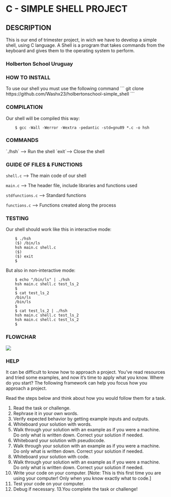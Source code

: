 <h1> C - SIMPLE SHELL PROJECT </h1>

## DESCRIPTION
This is our end of trimester project, in wich we have to develop a simple shell, using C language.
A Shell is a program that takes commands from the keyboard and gives them to the operating system to perform.
### Holberton School Uruguay


<summary><h3> HOW TO INSTALL </summary></h3>
To use our shell you must use the following command
```
git clone https://github.com/Washx23/holbertonschool-simple_shell
```
<summary><h3> COMPILATION </summary></h3>
Our shell will be compiled this way:

        $ gcc -Wall -Werror -Wextra -pedantic -std=gnu89 *.c -o hsh

<summary><h3> COMMANDS </summary></h3>
`./hsh` --> Run the shell
`exit`--> Close the shell

<summary><h3> GUIDE OF FILES & FUNCTIONS </summary></h3>

`shell.c` --> The main code of our shell

`main.c` --> The header file, include libraries and functions used

`stdfunctions.c` --> Standard functions

`functions.c` --> Functions created along the process

<summary><h3> TESTING </summary></h3>
Our shell should work like this in interactive mode:

        $ ./hsh
        ($) /bin/ls
        hsh main.c shell.c
        ($)
        ($) exit
        $

But also in non-interactive mode:

        $ echo "/bin/ls" | ./hsh
        hsh main.c shell.c test_ls_2
        $
        $ cat test_ls_2
        /bin/ls
        /bin/ls
        $
        $ cat test_ls_2 | ./hsh
        hsh main.c shell.c test_ls_2
        hsh main.c shell.c test_ls_2
        $
<h3> FLOWCHAR</h3>
<img src="https://user-images.githubusercontent.com/113697466/207481006-99d4de81-23e5-471c-a67c-13f6c409594c.png">


<summary><h3> HELP </summary></h3>

It can be difficult to know how to approach a project. You’ve read resources and tried some examples, and now it’s time to apply what you know. Where do you start? The following framework can help you focus how you approach a project.

Read the steps below and think about how you would follow them for a task.

1. Read the task or challenge.
2. Rephrase it in your own words.
3. Verify expected behavior by getting example inputs and outputs.
4. Whiteboard your solution with words.
5. Walk through your solution with an example as if you were a machine. Do only what is written down. Correct your solution if needed.
6. Whiteboard your solution with pseudocode.
7. Walk through your solution with an example as if you were a machine. Do only what is written down. Correct your solution if needed.
8. Whiteboard your solution with code.
9. Walk through your solution with an example as if you were a machine. Do only what is written down. Correct your solution if needed.
10. Write your code on your computer. [Note: This is this first time you are using your computer! Only when you know exactly what to code.]
11. Test your code on your computer.
12. Debug if necessary.
13.You complete the task or challenge!
